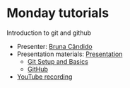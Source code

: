 # Monday tutorials

Introduction to git and github
- Presenter: [Bruna Cândido](https://github.com/brunacandido)
- Presentation materials: [Presentation](https://gamma.app/docs/Commit-Happens-296ka3a82n7k7io)
  - [Git Setup and Basics](https://oceanhackweek.org/resources/prep/git.html)
  - [GitHub](https://oceanhackweek.org/resources/prep/git.html)
- [YouTube recording]()                                                                                                  
